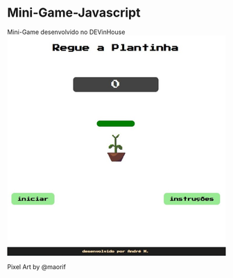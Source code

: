 # Mini-Game-Javascript

Mini-Game desenvolvido no DEVinHouse
<img src="https://github.com/AndreMotta25/mini-game/blob/master/capa_do_jogo.jpg">

Pixel Art by @maorif
